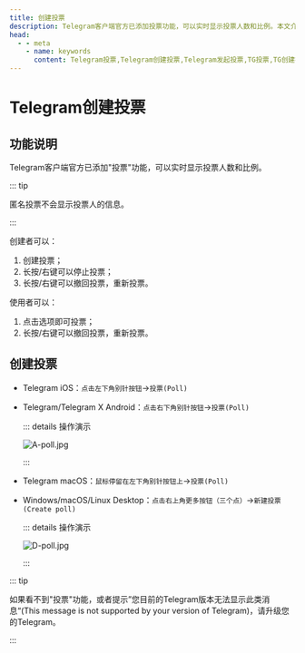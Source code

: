 ```yaml
---
title: 创建投票
description: Telegram客户端官方已添加投票功能，可以实时显示投票人数和比例。本文介绍了Telegram如何创建投票，以及投票有关功能说明。访问TGwiki - Telegram知识库，了解更多Telegram使用技巧。
head:
  - - meta
    - name: keywords
      content: Telegram投票,Telegram创建投票,Telegram发起投票,TG投票,TG创建投票,TG发起投票,电报投票,电报创建投票,电报发起投票,Telegram功能,TGwiki,Telegram知识库
---
```


# Telegram创建投票

## 功能说明

Telegram客户端官方已添加"投票"功能，可以实时显示投票人数和比例。

::: tip

匿名投票不会显示投票人的信息。

:::

创建者可以：

1. 创建投票；
2. 长按/右键可以停止投票；
3. 长按/右键可以撤回投票，重新投票。

使用者可以：

1. 点击选项即可投票；
2. 长按/右键可以撤回投票，重新投票。

## 创建投票

- Telegram iOS：`点击左下角别针按钮`->`投票(Poll)`
- Telegram/Telegram X Android：`点击右下角别针按钮`->`投票(Poll)`

  ::: details 操作演示

  ![A-poll.jpg](https://cdn.jsdelivr.net/gh/tgwiki/images/A/poll.jpg)

  :::

- Telegram macOS：`鼠标停留在左下角别针按钮上`->`投票(Poll)`
- Windows/macOS/Linux Desktop：`点击右上角更多按钮（三个点）`->`新建投票(Create poll)`

  ::: details 操作演示

  ![D-poll.jpg](https://cdn.jsdelivr.net/gh/tgwiki/images/D/poll.jpg)

  :::

::: tip

如果看不到"投票"功能，或者提示”您目前的Telegram版本无法显示此类消息“(This message is not supported by your version of Telegram)，请升级您的Telegram。

:::

